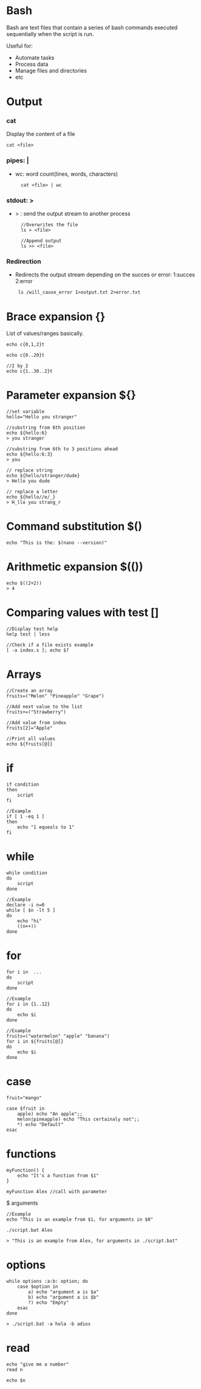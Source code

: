 # Bash

Bash are text files that contain a series of bash commands executed sequentially when the script is run. 

Useful for: 

- Automate tasks
- Process data
- Manage files and directories
- etc

# Output

### cat
Display the content of a file

    cat <file>

### pipes: |

- wc: word count(lines, words, characters)

        cat <file> | wc

### stdout: >

- \> : send the output stream to another process

        //Overwrites the file
        ls > <file>

        //Append output
        ls >> <file>

### Redirection

-  Redirects the output stream depending on the succes or error: 1:succes   2:error

        ls /will_cause_error 1>output.txt 2>error.txt

# Brace expansion {}
List of values/ranges basically.

    echo c{0,1,2}t

    echo c{0..20}t

    //2 by 2
    echo c{1..30..2}t

# Parameter expansion ${}

    //set variable
    hello="Hello you stranger"

    //substring from 6th position
    echo ${hello:6}
    > you stranger

    //substring from 6th to 3 positions ahead
    echo ${hello:6:3}
    > you

    // replace string
    echo ${hello/stranger/dude}
    > Hello you dude

    // replace a letter
    echo ${hello//e/_}
    > H_llo you strang_r

# Command substitution $()

    echo "This is the: $(nano --version)"
    
# Arithmetic expansion $(())

    echo $((2+2))
    > 4

# Comparing values with test []

    //Display test help
    help test | less

    //Check if a file exists example
    [ -a index.s ]; echo $?

# Arrays

    //Create an array
    fruits=("Melon" "Pineapple" "Grape")

    //Add next value to the list
    fruits+=("Strawberry")

    //Add value from index
    fruits[2]="Apple"

    //Print all values
    echo ${fruits[@]}

# if

    if condition
    then
        script
    fi

    //Example
    if [ 1 -eq 1 ] 
    then 
        echo "1 equeals to 1"
    fi

# while

    while condition
    do
        script
    done

    //Example
    declare -i n=0
    while [ $n -lt 5 ]
    do 
        echo "hi" 
        ((n++))
    done

# for

    for i in  ... 
    do
        script
    done

    //Example
    for i in {1..12}
    do 
        echo $i
    done

    //Example
    fruits=("watermelon" "apple" "banana")
    for i in ${fruits[@]}
    do 
        echo $i
    done
    
# case
    
    fruit="mango"
    
    case $fruit in
        apple) echo "An apple";;
        melon|pineapple) echo "This certainaly not";;
        *) echo "Default"
    esac

# functions

    myFunction() {
        echo "It's a function from $1"
    }
    
    myFunction Alex //call with parameter
    
$ arguments

    //Example
    echo "This is an example from $1, for arguments in $0"
    
    ./script.bat Alex
    
    > "This is an example from Alex, for arguments in ./script.bat"
   
 
# options

    while options :a:b: option; do
        case $option in
            a) echo "argument a is $a"
            b) echo "argument a is $b"
            ?) echo "Empty"
        esac
    done
    
    > ./script.bat -a hola -b adios
    
# read

    echo "give me a number"
    read n
    
    echo $n


    
        
